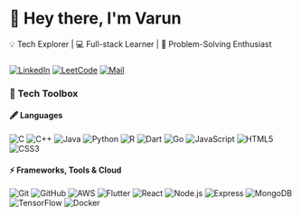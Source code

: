 # 👋 Hey there, I'm Varun  
💡 Tech Explorer | 💻 Full-stack Learner | 🧠 Problem-Solving Enthusiast
###
[![LinkedIn](https://img.shields.io/badge/LinkedIn-Connect-blue?logo=linkedin)](https://linkedin.com/in/YOUR_LINK)
[![LeetCode](https://img.shields.io/badge/LeetCode-Profile-orange?logo=leetcode)](https://leetcode.com/YOUR_LINK)
[![Mail](https://img.shields.io/badge/Email-Say%20Hi-red?logo=gmail)](mailto:YOUR_EMAIL)

### 🧰 Tech Toolbox  

#### 🖋️ Languages  
![C](https://img.shields.io/badge/-C-333?style=flat&logo=c)
![C++](https://img.shields.io/badge/-C++-333?style=flat&logo=cplusplus)
![Java](https://img.shields.io/badge/-Java-333?style=flat&logo=java)
![Python](https://img.shields.io/badge/-Python-333?style=flat&logo=python)
![R](https://img.shields.io/badge/-R-333?style=flat&logo=r)
![Dart](https://img.shields.io/badge/-Dart-333?style=flat&logo=dart)
![Go](https://img.shields.io/badge/-Go-333?style=flat&logo=go)
![JavaScript](https://img.shields.io/badge/-JavaScript-333?style=flat&logo=javascript)
![HTML5](https://img.shields.io/badge/-HTML5-333?style=flat&logo=html5)
![CSS3](https://img.shields.io/badge/-CSS3-333?style=flat&logo=css3)

#### ⚡ Frameworks, Tools & Cloud  
![Git](https://img.shields.io/badge/-Git-333?style=flat&logo=git)
![GitHub](https://img.shields.io/badge/-GitHub-333?style=flat&logo=github)
![AWS](https://img.shields.io/badge/-AWS-333?style=flat&logo=amazonaws)
![Flutter](https://img.shields.io/badge/-Flutter-333?style=flat&logo=flutter)
![React](https://img.shields.io/badge/-React-333?style=flat&logo=react)
![Node.js](https://img.shields.io/badge/-Node.js-333?style=flat&logo=node.js)
![Express](https://img.shields.io/badge/-Express-333?style=flat&logo=express)
![MongoDB](https://img.shields.io/badge/-MongoDB-333?style=flat&logo=mongodb)
![TensorFlow](https://img.shields.io/badge/-TensorFlow-333?style=flat&logo=tensorflow)
![Docker](https://img.shields.io/badge/-Docker-333?style=flat&logo=docker)
